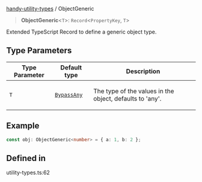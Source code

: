 [handy-utility-types](https://github.com/itsmeid/handy-utility-types/tree/main/docs/README.md) / ObjectGeneric

> **ObjectGeneric**\<`T`\>: `Record`\<`PropertyKey`, `T`\>

Extended TypeScript Record to define a generic object type.

## Type Parameters

<table>
<thead>
<tr>
<th>Type Parameter</th>
<th>Default type</th>
<th>Description</th>
</tr>
</thead>
<tbody>
<tr>
<td>

`T`

</td>
<td>

[`BypassAny`](https://github.com/itsmeid/handy-utility-types/tree/main/docs/type-aliases%5CBypassAny.md)

</td>
<td>

The type of the values in the object, defaults to 'any'.

</td>
</tr>
</tbody>
</table>

## Example

```ts
const obj: ObjectGeneric<number> = { a: 1, b: 2 };
```

## Defined in

utility-types.ts:62
